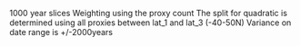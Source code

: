 1000 year slices
Weighting using the proxy count
The split for quadratic is determined using all proxies between lat_1 and lat_3 (-40-50N)
Variance on date range is +/-2000years